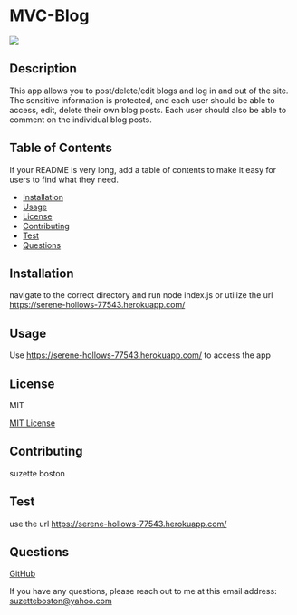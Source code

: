 # MVC-Blog
![](https://img.shields.io/badge/license-MIT-blue)

## Description

This app allows you to post/delete/edit blogs and log in and out of the site. The sensitive information is protected, and each user should be able to access, edit, delete their own blog posts. Each user should also be able to comment on the individual blog posts.

## Table of Contents

If your README is very long, add a table of contents to make it easy for users to find what they need.

* [Installation](#installation)
* [Usage](#usage)
* [License](#license)
* [Contributing](#contributing)
* [Test](#test)
* [Questions](#questions)


## Installation

navigate to the correct directory and run node index.js or utilize the url https://serene-hollows-77543.herokuapp.com/

## Usage

Use https://serene-hollows-77543.herokuapp.com/ to access the app

## License

MIT

[MIT License](https://opensource.org/licenses/MIT) 

## Contributing

suzette boston

## Test

use the url https://serene-hollows-77543.herokuapp.com/

## Questions

[GitHub](https://github.com/kboston91)

If you have any questions, please reach out to me at this email address: <suzetteboston@yahoo.com>
